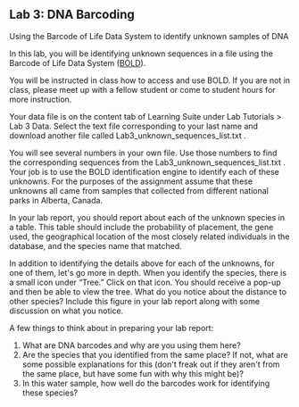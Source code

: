 ## Lab 3: DNA Barcoding

Using the Barcode of Life Data System to identify unknown samples of DNA

In this lab, you will be identifying unknown sequences in a file using the Barcode of Life Data System ([BOLD](boldsystems.org)).

You will be instructed in class how to access and use BOLD. If you are not in class, please meet up with a fellow student or come to student hours for more instruction.

Your data file is on the content tab of Learning Suite under Lab Tutorials > Lab 3 Data. Select the text file corresponding to your last name and download another file called Lab3_unknown_sequences_list.txt .

You will see several numbers in your own file. Use those numbers to find the corresponding sequences from the Lab3_unknown_sequences_list.txt . Your job is to use the BOLD identification engine to identify each of these unknowns. For the purposes of the assignment assume that these unknowns all came from samples that collected from different national parks in Alberta, Canada.

In your lab report, you should report about each of the unknown species in a table. This table should include the probability of placement, the gene used, the geographical location of the most closely related individuals in the database, and the species name that matched. 

In addition to identifying the details above for each of the unknowns, for one of them, let's go more in depth. When you identify the species, there is a small icon under “Tree.” Click on that icon. You should receive a pop-up and then be able to view the tree. What do you notice about the distance to other species? Include this figure in your lab report along with some discussion on what you notice.

A few things to think about in preparing your lab report:
1.	What are DNA barcodes and why are you using them here?
2.	Are the species that you identified from the same place? If not, what are some possible explanations for this (don't freak out if they aren't from the same place, but have some fun with why this might be)?
3.	In this water sample, how well do the barcodes work for identifying these species?
